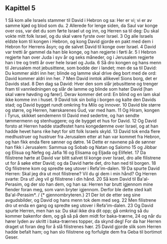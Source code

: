 ## Kapittel 5

1 Så kom alle Israels stammer til David i Hebron og sa: Her er vi; vi er av samme kjød og blod som du.
2 Allerede for lenge siden, da Saul var konge over oss, var det du som førte Israel ut og inn, og Herren sa til deg: Du skal vokte mitt folk Israel, og du skal være fyrste over Israel.
3 Og alle Israels eldste kom til kongen i Hebron, og kong David gjorde en pakt med dem i Hebron for Herrens åsyn; og de salvet David til konge over Israel.
4 David var tretti år gammel da han ble konge, og han regjerte i førti år.
5 I Hebron regjerte han over Juda i syv år og seks måneder, og i Jerusalem regjerte han i tre og tretti år over hele Israel og Juda.
6 Så dro kongen og hans menn til Jerusalem mot jebusittene, som bodde der i landet; men de sa til David: Du kommer aldri inn her; blinde og lamme skal drive deg bort med de ord: David kommer aldri inn her.
7 Men David inntok allikevel Sions borg, det er Davids stad.
8 Den dag sa David: Hver den som slår jebusittene og trenger fram til vannledningen og slår de lamme og blinde som hater David [han skal være høvding og fører]. Derav kommer det ord: En blind og en lam skal ikke komme inn i huset.
9 David tok sin bolig i borgen og kalte den Davids stad; og David bygget rundt omkring fra Milo og innover.
10 David ble større og større, og Herren, hærskarenes Gud, var med ham.
11 Og Hiram, kongen i Tyrus, skikket sendemenn til David med sedertre, og han sendte tømmermenn og stenhuggere; og de bygget et hus for David.
12 Og David forsto at Herren hadde stadfestet hans kongedømme over Israel, og at han hadde hevet hans rike høyt for sitt folk Israels skyld.
13 David tok enda flere medhustruer og hustruer fra Jerusalem etter at han var kommet fra Hebron, og han fikk enda flere sønner og døtre.
14 Dette er navnene på de sønner han fikk i Jerusalem: Sammua og Sobab og Natan og Salomo
15 og Jibbar og Elisua og Nefeg og Jafia
16 og Elisama og Eljada og Elifelet.
17 Da filistrene hørte at David var blitt salvet til konge over Israel, dro alle filistrene ut for å søke etter David; og da David hørte det, dro han ned til borgen.
18 Og filistrene kom og spredte seg utover i Refa'im-dalen.
19 Da spurte David Herren: Skal jeg dra ut mot filistrene? Vil du gi dem i min hånd? Og Herren svarte: Dra ut! Jeg vil gi filistrene i din hånd.
20 Så kom David til Ba'al-Perasim, og der slo han dem, og han sa: Herren har brutt igjennom mine fiender foran meg, som vann bryter igjennom. Derfor ble dette sted kalt Ba'al-Perasim*. / {* gjennombryteren.}
21 Der lot de etter seg sine avgudsbilder, og David og hans menn tok dem med seg.
22 Men filistrene dro ut enda en gang og spredte seg utover i Refa'im-dalen.
23 Og David spurte Herren, men han sa: Du skal ikke dra dit opp; gå omkring så du kommer bakenfor dem, og gå så på dem midt for baka-trærne,
24 og når du hører lyden av skritt i baka-trærnes topper, da skynd deg! For da har Herren draget ut foran deg for å slå filistrenes hær.
25 David gjorde slik som Herren hadde befalt ham; og han slo filistrene og forfulgte dem fra Geba til bortimot Geser.
